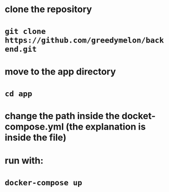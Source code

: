 # clone the repository 

# ```git clone https://github.com/greedymelon/backend.git ```

# move to the app directory 
# ```cd app```

# change the path inside the docket-compose.yml (the explanation is inside the file)

# run with:

# ``` docker-compose up ```
